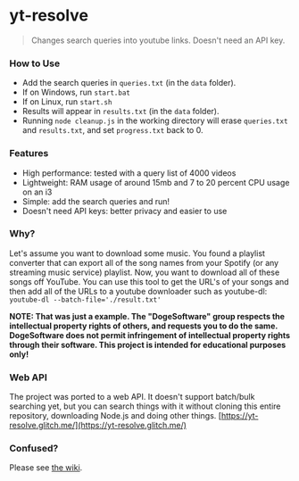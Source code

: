 # yt-resolve
> Changes search queries into youtube links. Doesn't need an API key.

### How to Use
- Add the search queries in `queries.txt` (in the `data` folder).
- If on Windows, run `start.bat`
- If on Linux, run `start.sh`
- Results will appear in `results.txt` (in the `data` folder).
- Running `node cleanup.js` in the working directory will erase `queries.txt` and `results.txt`, and set `progress.txt` back to 0.

### Features
- High performance: tested with a query list of 4000 videos
- Lightweight: RAM usage of around 15mb and 7 to 20 percent CPU usage on an i3
- Simple: add the search queries and run!
- Doesn't need API keys: better privacy and easier to use

### Why?
Let's assume you want to download some music. You found a playlist converter that can export all of the song names from your Spotify (or any streaming music service) playlist. Now, you want to download all of these songs off YouTube. You can use this tool to get the URL's of your songs and then add all of the URLs to a youtube downloader such as youtube-dl: `youtube-dl --batch-file='./result.txt'`

**NOTE: That was just a example. The "DogeSoftware" group respects the intellectual property rights of others, and requests you to do the same. DogeSoftware does not permit infringement of intellectual property rights through their software. This project is intended for educational purposes only!**

### Web API
The project was ported to a web API. It doesn't support batch/bulk searching yet, but you can search things with it without cloning this entire repository, downloading Node.js and doing other things. [https://yt-resolve.glitch.me/](https://yt-resolve.glitch.me/)

### Confused?
Please see [the wiki](https://github.com/DogeSoftware/yt-resolve/wiki).
